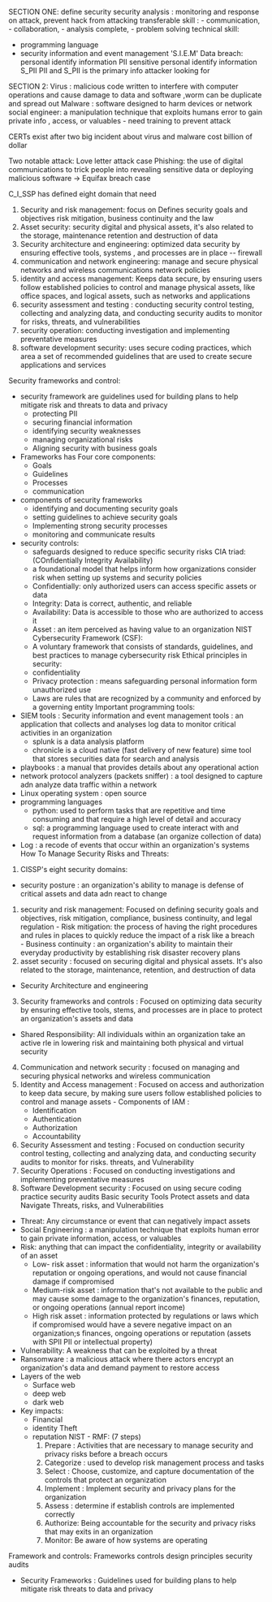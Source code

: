 SECTION ONE:
define security 
security analysis : monitoring and response on attack, prevent hack from attacking 
transferable skill : 
    - communication, 
    - collaboration, 
    - analysis complete, 
    - problem solving
technical skill:
 - programming language 
 - security information and event management  'S.I.E.M'
Data breach: 
personal identify information PII
sensitive personal identify information S_PII
PII and S_PII is the primary info attacker looking for

SECTION 2:
Virus : malicious code written to interfere with  computer operations and cause damage to data and software ,worm can be duplicate and spread out 
Malware : software designed to harm devices or network
social engineer: a manipulation technique that exploits humans error to gain private info , access, or valuables - need training to prevent attack 

CERTs exist after two big incident about virus and malware cost billion of dollar

Two notable attack:
Love letter attack case
Phishing: the use  of digital communications to trick people into revealing sensitive data or deploying malicious software -> 
Equifax breach case


C_I_SSP has defined eight domain that need 
1. Security and risk management: focus on Defines security goals and objectives risk mitigation, business continuity and the law
2. Asset security: security digital and physical assets, it's also related to the storage, maintenance retention and destruction of data
3. Security architecture and engineering: optimized data security by ensuring effective tools, systems , and processes are in place  -- firewall
4. communication and network engineering: manage and secure physical networks and wireless communications
network policies 
5. identity and access management: Keeps data secure, by ensuring users follow established policies to control and manage physical assets, like office spaces, and logical assets, such as networks and applications
6. security assessment and testing : conducting security control testing, collecting and analyzing data, and conducting security audits to monitor for risks, threats, and vulnerabilities
7. security operation: conducting investigation and implementing preventative measures
8. software development security: uses secure coding practices, which area a set of recommended guidelines that are used to create secure applications and services

Security frameworks and control:
- security framework are guidelines used for building plans to help mitigate risk and threats to data and privacy
  - protecting PII
  - securing financial information
  - identifying security weaknesses
  - managing organizational risks
  - Aligning security with business goals
- Frameworks has Four core components:
  - Goals
  - Guidelines
  - Processes
  - communication
- components of security frameworks
  - identifying and documenting security goals
  - setting guidelines to achieve security goals
  - Implementing strong security processes
  - monitoring and communicate results
- security controls:
  - safeguards designed to reduce specific security risks
CIA triad: (COnfidentially Integrity Availability)
  - a foundational model that helps inform how organizations consider risk when setting up systems and security policies
  - Confidentially: only authorized users can access specific assets or data
  - Integrity: Data is correct, authentic, and reliable
  - Availability: Data is accessible to those who are authorized to access it
  - Asset : an item perceived as having value to an organization
NIST Cybersecurity Framework (CSF):
  - A voluntary framework that consists of standards, guidelines, and best practices to manage cybersecurity risk 
Ethical principles in security: 
  - confidentiality
  - Privacy protection : means safeguarding personal information form unauthorized use
  - Laws are rules that are recognized by a community and enforced by a governing entity
Important programming tools:
- SIEM tools : Security information and event management tools : an application that collects and analyses log data to monitor critical activities in an organization
  - splunk is a data analysis platform
  - chronicle is a cloud native (fast delivery of new feature) sime tool that stores securities data for search and analysis
- playbooks : a manual that provides details about any operational action 
- network protocol analyzers (packets sniffer) : a tool designed to capture adn analyze data traffic within a network
- Linux operating system : open source 
- programming languages
  - python: used to perform tasks that are repetitive and time consuming and that require a high level of detail and accuracy
  - sql: a programming language used to create interact with and request information from a database (an organize collection of data)
- Log : a recode of events that occur within an organization's systems
How To Manage Security Risks and Threats:
1. CISSP's eight security domains:
  -  security posture : an organization's ability to manage is defense of critical assets and data adn react to change
  1. security and risk management: Focused on defining security goals and objectives, risk mitigation, compliance, business continuity, and legal regulation
    - Risk mitigation: the process of having the right procedures and rules in places to quickly reduce the impact of a risk like a breach  
    - Business continuity : an organization's ability to maintain their everyday productivity by establishing risk disaster recovery plans 
  2. asset security : focused on securing digital and physical assets. It's also related to the storage, maintenance, retention, and destruction of data
  - Security Architecture and engineering
  3. Security frameworks and controls : Focused on optimizing data security by ensuring effective tools, stems, and processes are in place to protect an organization's assets and data
  - Shared Responsibility: All individuals within an organization take an active rle in lowering risk and maintaining both physical and virtual security
  4. Communication and network security : focused on managing and securing physical networks and wireless communication
  5. Identity and Access management : Focused on access and authorization to keep data secure, by making sure users follow established policies to control and manage assets
    - Components of IAM :
      - Identification 
      - Authentication
      - Authorization
      - Accountability
  6. Security Assessment and testing : Focused on conduction security control testing, collecting and analyzing data, and conducting security audits to monitor for risks. threats, and Vulnerability
  7. Security Operations : Focused on conducting investigations and implementing preventative measures
  8. Software Development security : Focused on using secure coding practice
security audits
Basic security Tools
Protect assets and data
Navigate Threats, risks, and Vulnerabilities
- Threat: Any circumstance or event that can negatively impact assets
- Social Engineering : a manipulation technique that exploits human error to gain private information, access, or valuables
- Risk: anything that can impact the confidentiality, integrity or availability of an asset
  - Low- risk asset : information that would not harm the organization's reputation or ongoing operations, and would not cause financial damage if compromised
  - Medium-risk asset : information that's not available to the public and may cause some damage to the organization's finances, reputation, or ongoing operations (annual report income)
  - High risk asset : information protected by regulations or laws which if compromised would have a severe negative impact on an organization;s finances, ongoing operations or reputation (assets with SPII PII or intellectual property)
- Vulnerability: A weakness that can be exploited by a threat
- Ransomware : a malicious attack where there actors encrypt an organization's data and demand payment to restore access
- Layers of the web
  - Surface web
  - deep web
  - dark web
- Key impacts:
  - Financial
  - identity Theft
  - reputation
NIST - RMF: (7 steps)
    1. Prepare : Activities that are necessary to manage security and privacy risks before a breach occurs
    2. Categorize : used to develop risk management process and tasks
    3. Select : Choose, customize, and capture documentation of the controls that protect an organization
    4. Implement : Implement security and privacy plans for the organization
    5. Assess : determine if establish controls are implemented correctly
    6. Authorize: Being accountable for the security and privacy risks that may exits in an organization
    7. Monitor: Be aware of how systems are operating

Framework and controls:
Frameworks
controls
design principles
security audits
- Security Frameworks : Guidelines used for building plans to help mitigate risk threats to data and privacy




